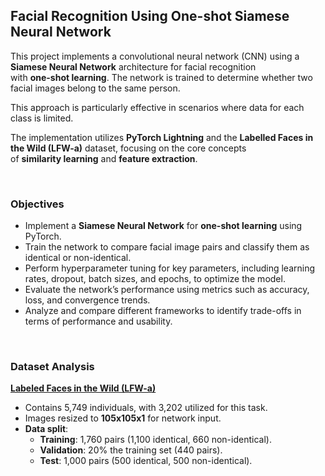 ## Facial Recognition Using One-shot Siamese Neural Network

This project implements a convolutional neural network (CNN) using a **Siamese Neural Network** architecture for facial recognition  
with **one-shot learning**. The network is trained to determine whether two facial images belong to the same person.  

This approach is particularly effective in scenarios where data for each class is limited.  

The implementation utilizes **PyTorch Lightning** and the **Labelled Faces in the Wild (LFW-a)** dataset, focusing on the core concepts  
of **similarity learning** and **feature extraction**.  

&nbsp;  
### **Objectives**

- Implement a **Siamese Neural Network** for **one-shot learning** using PyTorch.
- Train the network to compare facial image pairs and classify them as identical or non-identical.
- Perform hyperparameter tuning for key parameters, including learning rates, dropout, batch sizes, and epochs, to optimize the model.
- Evaluate the network’s performance using metrics such as accuracy, loss, and convergence trends.
- Analyze and compare different frameworks to identify trade-offs in terms of performance and usability.

&nbsp;  
### **Dataset Analysis**

**[Labeled Faces in the Wild (LFW-a)](https://vis-www.cs.umass.edu/lfw/index.html)**
  - Contains 5,749 individuals, with 3,202 utilized for this task.
  - Images resized to **105x105x1** for network input.
  - **Data split**:
    - **Training**: 1,760 pairs (1,100 identical, 660 non-identical).
    - **Validation**: 20% the training set (440 pairs).
    - **Test**: 1,000 pairs (500 identical, 500 non-identical).
   




